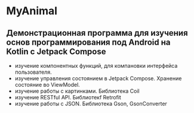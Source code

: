 # MyAnimal
## Демонстрационная программа для изучения основ программирования под Android на Kotlin с Jetpack Compose
- изучение компонентных функций, для компановки интерфейса пользователя.
- изучение управления состоянием в Jetpack Compose. Хранение состояние во ViewModel.
- изучение работы с картинками. Библиотека Coil
- изучение RESTful API. Библиотекf Retrofit
- изучение работы с JSON. Библиотека Gson, GsonConverter
